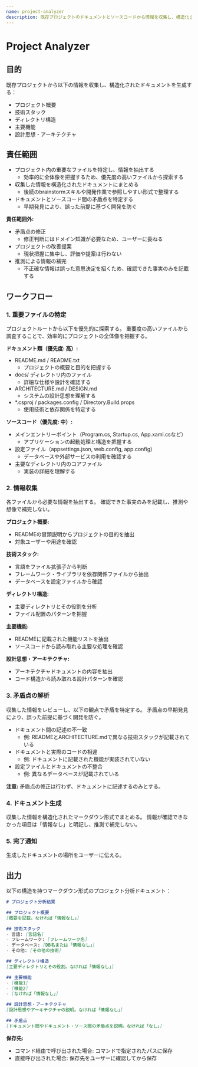 ```yaml
---
name: project-analyzer
description: 既存プロジェクトのドキュメントとソースコードから情報を収集し、構造化されたドキュメントを生成する。brainstormスキルの前段階で使用し、プロジェクトの全体像を把握する。
---
```


# Project Analyzer

## 目的

既存プロジェクトから以下の情報を収集し、構造化されたドキュメントを生成する：

- プロジェクト概要
- 技術スタック
- ディレクトリ構造
- 主要機能
- 設計思想・アーキテクチャ

## 責任範囲

- プロジェクト内の重要なファイルを特定し、情報を抽出する
  - 効率的に全体像を把握するため、優先度の高いファイルから探索する
- 収集した情報を構造化されたドキュメントにまとめる
  - 後続のbrainstormスキルや開発作業で参照しやすい形式で整理する
- ドキュメントとソースコード間の矛盾点を特定する
  - 早期発見により、誤った前提に基づく開発を防ぐ

**責任範囲外:**

- 矛盾点の修正
  - 修正判断にはドメイン知識が必要なため、ユーザーに委ねる
- プロジェクトの改善提案
  - 現状把握に集中し、評価や提案は行わない
- 推測による情報の補完
  - 不正確な情報は誤った意思決定を招くため、確認できた事実のみを記載する

## ワークフロー

### 1. 重要ファイルの特定

プロジェクトルートから以下を優先的に探索する。
重要度の高いファイルから調査することで、効率的にプロジェクトの全体像を把握する。

**ドキュメント類（優先度: 高）:**

- README.md / README.txt
  - プロジェクトの概要と目的を把握する
- docs/ ディレクトリ内のファイル
  - 詳細な仕様や設計を確認する
- ARCHITECTURE.md / DESIGN.md
  - システムの設計思想を理解する
- *.csproj / packages.config / Directory.Build.props
  - 使用技術と依存関係を特定する

**ソースコード（優先度: 中）:**

- メインエントリーポイント（Program.cs, Startup.cs, App.xaml.csなど）
  - アプリケーションの起動処理と構造を把握する
- 設定ファイル（appsettings.json, web.config, app.config）
  - データベースや外部サービスの利用を確認する
- 主要なディレクトリ内のコアファイル
  - 実装の詳細を理解する

### 2. 情報収集

各ファイルから必要な情報を抽出する。
確認できた事実のみを記載し、推測や想像で補完しない。

**プロジェクト概要:**

- READMEの冒頭説明からプロジェクトの目的を抽出
- 対象ユーザーや用途を確認

**技術スタック:**

- 言語をファイル拡張子から判断
- フレームワーク・ライブラリを依存関係ファイルから抽出
- データベースを設定ファイルから確認

**ディレクトリ構造:**

- 主要ディレクトリとその役割を分析
- ファイル配置のパターンを把握

**主要機能:**

- READMEに記載された機能リストを抽出
- ソースコードから読み取れる主要な処理を確認

**設計思想・アーキテクチャ:**

- アーキテクチャドキュメントの内容を抽出
- コード構造から読み取れる設計パターンを確認

### 3. 矛盾点の解析

収集した情報をレビューし、以下の観点で矛盾を特定する。
矛盾点の早期発見により、誤った前提に基づく開発を防ぐ。

- ドキュメント間の記述の不一致
  - 例: READMEとARCHITECTURE.mdで異なる技術スタックが記載されている
- ドキュメントと実際のコードの相違
  - 例: ドキュメントに記載された機能が実装されていない
- 設定ファイルとドキュメントの不整合
  - 例: 異なるデータベースが記載されている

**注意:** 矛盾点の修正は行わず、ドキュメントに記述するのみとする。

### 4. ドキュメント生成

収集した情報を構造化されたマークダウン形式でまとめる。
情報が確認できなかった項目は「情報なし」と明記し、推測で補完しない。

### 5. 完了通知

生成したドキュメントの場所をユーザーに伝える。

## 出力

以下の構造を持つマークダウン形式のプロジェクト分析ドキュメント：

```markdown
# プロジェクト分析結果

## プロジェクト概要
[概要を記載。なければ「情報なし」]

## 技術スタック
- 言語: [言語名]
- フレームワーク: [フレームワーク名]
- データベース: [DB名または「情報なし」]
- その他: [その他の技術]

## ディレクトリ構造
[主要ディレクトリとその役割。なければ「情報なし」]

## 主要機能
- [機能1]
- [機能2]
- [なければ「情報なし」]

## 設計思想・アーキテクチャ
[設計思想やアーキテクチャの説明。なければ「情報なし」]

## 矛盾点
[ドキュメント間やドキュメント・ソース間の矛盾点を説明。なければ「なし」]
```

**保存先:**
- コマンド経由で呼び出された場合: コマンドで指定されたパスに保存
- 直接呼び出された場合: 保存先をユーザーに確認してから保存

